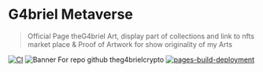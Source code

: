 # G4briel Metaverse
> Official Page theG4briel Art, display part of collections and link to nfts market place & Proof of Artwork for show originality of my Arts

[![CI](https://github.com/theG4brielNFT/theg4briel.crypto/actions/workflows/main.yml/badge.svg?branch=landing-page)](https://github.com/theG4brielNFT/theg4briel.crypto/actions/workflows/main.yml)
![Banner For repo github theg4brielcrypto](https://user-images.githubusercontent.com/51255946/197378756-7251f1e6-03da-4df3-8cf7-cf508d812b30.png)
[![pages-build-deployment](https://github.com/theG4brielNFT/theg4briel.crypto/actions/workflows/pages/pages-build-deployment/badge.svg?branch=landing-page)](https://github.com/theG4brielNFT/theg4briel.crypto/actions/workflows/pages/pages-build-deployment)
